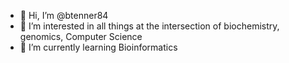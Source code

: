 - 👋 Hi, I’m @btenner84
- 👀 I’m interested in all things at the intersection of biochemistry, genomics, Computer Science 
- 🌱 I’m currently learning Bioinformatics 


<!---
btenner84/btenner84 is a ✨ special ✨ repository because its `README.md` (this file) appears on your GitHub profile.
You can click the Preview link to take a look at your changes.
--->
